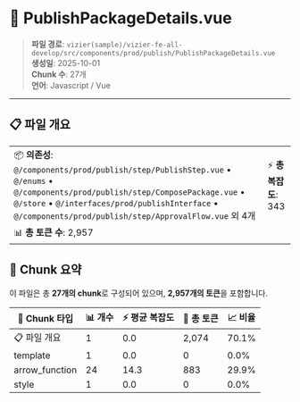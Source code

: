 # 📄 PublishPackageDetails.vue

> **파일 경로**: `vizier(sample)/vizier-fe-all-develop/src/components/prod/publish/PublishPackageDetails.vue`  
> **생성일**: 2025-10-01  
> **Chunk 수**: 27개  
> **언어**: Javascript / Vue
---





## 📋 파일 개요

| | |
|--|--|
| 📦 **의존성**: `@/components/prod/publish/step/PublishStep.vue` • `@/enums` • `@/components/prod/publish/step/ComposePackage.vue` • `@/store` • `@/interfaces/prod/publishInterface` • `@/components/prod/publish/step/ApprovalFlow.vue` 외 4개 | ⚡ **총 복잡도**: 343 |
| 📊 **총 토큰 수**: 2,957 |  |






## 🧩 Chunk 요약

이 파일은 총 **27개의 chunk**로 구성되어 있으며, **2,957개의 토큰**을 포함합니다.

| 🧩 Chunk 타입 | 📊 개수 | ⚡ 평균 복잡도 | 📝 총 토큰 | 📈 비율 |
|---------------|--------|-------------|----------|--------|
| 📋 파일 개요 | 1 | 0.0 | 2,074 | 70.1% |
| template | 1 | 0.0 | 0 | 0.0% |
| arrow_function | 24 | 14.3 | 883 | 29.9% |
| style | 1 | 0.0 | 0 | 0.0% |

